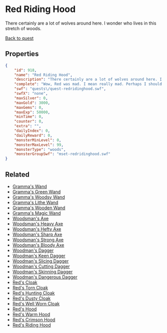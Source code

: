 # Red Riding Hood

There certainly are a lot of wolves around here. I wonder who lives in this stretch of woods.

[Back to quest](../quests.md)

## Properties

```json
{
    "id": 918,
    "name": "Red Riding Hood",
    "description": "There certainly are a lot of wolves around here. I wonder who lives in this stretch of woods.",
    "complete": "Wow, Red was mad. I mean really mad. Perhaps I should send a basket of goodies. It might be too early though. Perhaps I should wait a week or so.",
    "swf": "quests\/quest-redridinghood.swf",
    "swfX": "none",
    "maxSilver": 0,
    "maxGold": 3000,
    "maxGems": 0,
    "maxExp": 50000,
    "minTime": 0,
    "counter": 0,
    "extra": "",
    "dailyIndex": 0,
    "dailyReward": 0,
    "monsterMinLevel": 0,
    "monsterMaxLevel": 99,
    "monsterType": "woods",
    "monsterGroupSwf": "mset-redridinghood.swf"
}
```

## Related

- [Gramma's Wand](../items/7104-gramma-s-wand.md)
- [Gramma's Green Wand](../items/7105-gramma-s-green-wand.md)
- [Gramma's Woodsy Wand](../items/7106-gramma-s-woodsy-wand.md)
- [Gramma's Lithe Wand](../items/7107-gramma-s-lithe-wand.md)
- [Gramma's Wooden Wand](../items/7108-gramma-s-wooden-wand.md)
- [Gramma's Magic Wand](../items/7109-gramma-s-magic-wand.md)
- [Woodsman's Axe](../items/7110-woodsman-s-axe.md)
- [Woodsman's Heavy Axe](../items/7111-woodsman-s-heavy-axe.md)
- [Woodsman's Hefty Axe](../items/7112-woodsman-s-hefty-axe.md)
- [Woodsman's Sharp Axe](../items/7113-woodsman-s-sharp-axe.md)
- [Woodsman's Strong Axe](../items/7114-woodsman-s-strong-axe.md)
- [Woodsman's Bloody Axe](../items/7115-woodsman-s-bloody-axe.md)
- [Woodman's Dagger](../items/7116-woodman-s-dagger.md)
- [Woodman's Keen Dagger](../items/7117-woodman-s-keen-dagger.md)
- [Woodman's Slicing Dagger](../items/7118-woodman-s-slicing-dagger.md)
- [Woodman's Cutting Dagger](../items/7119-woodman-s-cutting-dagger.md)
- [Woodman's Skinning Dagger](../items/7120-woodman-s-skinning-dagger.md)
- [Woodman's Dangerous Dagger](../items/7121-woodman-s-dangerous-dagger.md)
- [Red's Cloak](../items/7122-red-s-cloak.md)
- [Red's Torn Cloak](../items/7123-red-s-torn-cloak.md)
- [Red's Hunting Cloak](../items/7124-red-s-hunting-cloak.md)
- [Red's Dusty Cloak](../items/7125-red-s-dusty-cloak.md)
- [Red's Well Worn Cloak](../items/7126-red-s-well-worn-cloak.md)
- [Red's Hood](../items/7127-red-s-hood.md)
- [Red's Warm Hood](../items/7128-red-s-warm-hood.md)
- [Red's Crimson Hood](../items/7129-red-s-crimson-hood.md)
- [Red's Riding Hood](../items/7130-red-s-riding-hood.md)


